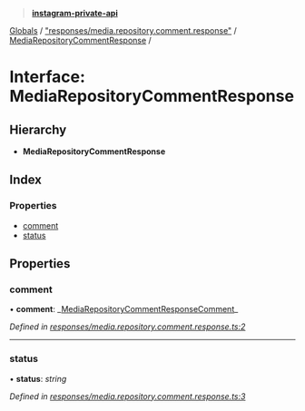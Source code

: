 > **[instagram-private-api](../README.md)**

[Globals](../README.md) / ["responses/media.repository.comment.response"](../modules/_responses_media_repository_comment_response_.md) / [MediaRepositoryCommentResponse](_responses_media_repository_comment_response_.mediarepositorycommentresponse.md) /

# Interface: MediaRepositoryCommentResponse

## Hierarchy

- **MediaRepositoryCommentResponse**

## Index

### Properties

- [comment](_responses_media_repository_comment_response_.mediarepositorycommentresponse.md#comment)
- [status](_responses_media_repository_comment_response_.mediarepositorycommentresponse.md#status)

## Properties

### comment

• **comment**: _[MediaRepositoryCommentResponseComment](\_responses_media_repository_comment_response_.mediarepositorycommentresponsecomment.md)\_

_Defined in [responses/media.repository.comment.response.ts:2](https://github.com/realinstadude/instagram-private-api/blob/4ae8fec/src/responses/media.repository.comment.response.ts#L2)_

---

### status

• **status**: _string_

_Defined in [responses/media.repository.comment.response.ts:3](https://github.com/realinstadude/instagram-private-api/blob/4ae8fec/src/responses/media.repository.comment.response.ts#L3)_
